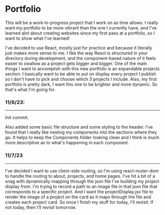 # Portfolio

This will be a work-in-progress project that I work on as time allows. I really want my portfolio to be more vibrant than the one I currently have, and I've learned alot about creating websites since my first pass at a portfolio, so I want to show what I've learned!

I've decided to use React, mostly just for practice and because it literally just makes more sense to me. I like the way React is structured in your directory during development, and the component-based nature of it feels easier to swallow as a project gets bigger and bigger. 
One of the main things I want to accomplish with this new portfolio is an expandable projects section. I basically want to be able to put on display every project I publish so I don't have to pick and choose which 3 projects I include. 
Also, my first portfolio is pretty dark, I want this one to be brighter and more dynamic. So that's what I'm going for.

### 11/6/23:

---

Init commit.

Also added some basic file structure and some styling to the header. I've found that I really like nesting my components into the sections where they go. It helps to keep the Components folder looking clean and I think is much more descriptive as to what's happening in each component.

### 11/7/23

--- 

I've decided I want to use client-side routing, so I'm using react-router-dom to handle the routing to about, projects, and home pages. I've hit a bit of a snag with dynamically mapping through the json file I've building my project display from. I'm trying to record a path to an image file in that json file that corresponds to a specific project. And I want the projectDisplay.jsx file to render the image of a project on the card as it maps through the file and creates each project card. So once I finish my stuff for today, I'll revisit. If not today, then I'll revisit tomorrow. 
